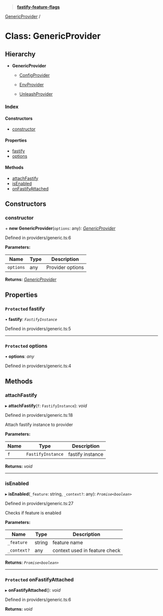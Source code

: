 > **[fastify-feature-flags](../README.md)**

[GenericProvider](genericprovider.md) /

# Class: GenericProvider

## Hierarchy

* **GenericProvider**

  * [ConfigProvider](configprovider.md)

  * [EnvProvider](envprovider.md)

  * [UnleashProvider](unleashprovider.md)

### Index

#### Constructors

* [constructor](genericprovider.md#constructor)

#### Properties

* [fastify](genericprovider.md#protected-fastify)
* [options](genericprovider.md#protected-options)

#### Methods

* [attachFastify](genericprovider.md#attachfastify)
* [isEnabled](genericprovider.md#isenabled)
* [onFastifyAttached](genericprovider.md#protected-onfastifyattached)

## Constructors

###  constructor

\+ **new GenericProvider**(`options`: any): *[GenericProvider](genericprovider.md)*

Defined in providers/generic.ts:6

**Parameters:**

Name | Type | Description |
------ | ------ | ------ |
`options` | any | Provider options  |

**Returns:** *[GenericProvider](genericprovider.md)*

## Properties

### `Protected` fastify

• **fastify**: *`FastifyInstance`*

Defined in providers/generic.ts:5

___

### `Protected` options

• **options**: *any*

Defined in providers/generic.ts:4

## Methods

###  attachFastify

▸ **attachFastify**(`f`: `FastifyInstance`): *void*

Defined in providers/generic.ts:18

Attach fastify instance to provider

**Parameters:**

Name | Type | Description |
------ | ------ | ------ |
`f` | `FastifyInstance` | fastify instance  |

**Returns:** *void*

___

###  isEnabled

▸ **isEnabled**(`_feature`: string, `_context?`: any): *`Promise<boolean>`*

Defined in providers/generic.ts:27

Checks if feature is enabled

**Parameters:**

Name | Type | Description |
------ | ------ | ------ |
`_feature` | string | feature name |
`_context?` | any | context used in feature check  |

**Returns:** *`Promise<boolean>`*

___

### `Protected` onFastifyAttached

▸ **onFastifyAttached**(): *void*

Defined in providers/generic.ts:6

**Returns:** *void*